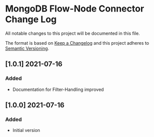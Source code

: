 # MongoDB Flow-Node Connector Change Log
All notable changes to this project will be documented in this file.

The format is based on [Keep a Changelog](http://keepachangelog.com/)
and this project adheres to [Semantic Versioning](http://semver.org/).

## [1.0.1] 2021-07-16
### Added
- Documentation for Filter-Handling improved

## [1.0.0] 2021-07-16
### Added
- Initial version